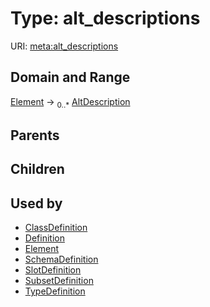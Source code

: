 
# Type: alt_descriptions




URI: [meta:alt_descriptions](https://w3id.org/biolink/biolinkml/meta/alt_descriptions)


## Domain and Range

[Element](Element.md) ->  <sub>0..*</sub> [AltDescription](AltDescription.md)

## Parents


## Children


## Used by

 * [ClassDefinition](ClassDefinition.md)
 * [Definition](Definition.md)
 * [Element](Element.md)
 * [SchemaDefinition](SchemaDefinition.md)
 * [SlotDefinition](SlotDefinition.md)
 * [SubsetDefinition](SubsetDefinition.md)
 * [TypeDefinition](TypeDefinition.md)
